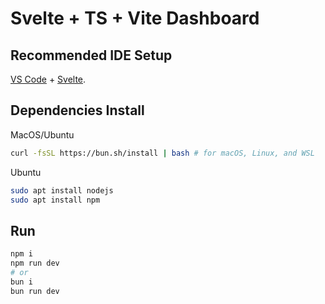 # Svelte + TS + Vite Dashboard

## Recommended IDE Setup

[VS Code](https://code.visualstudio.com/) + [Svelte](https://marketplace.visualstudio.com/items?itemName=svelte.svelte-vscode).

## Dependencies Install

MacOS/Ubuntu
```bash
curl -fsSL https://bun.sh/install | bash # for macOS, Linux, and WSL
```

Ubuntu
```bash
sudo apt install nodejs
sudo apt install npm
```

## Run

```bash
npm i
npm run dev
# or
bun i
bun run dev
```
